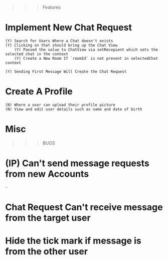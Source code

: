 >>> Features

# Implement New Chat Request
	(Y) Search for Users Where a Chat doesn't exists
	(Y) Clicking on that should bring up the Chat View
		(Y) Passed the value to ChatView via setRecepient which sets the selected chat in the context
		(Y) Create a New Room If `roomId` is not present in selectedChat context 
		
	(Y) Sending First Message Will Create the Chat Request

# Create A Profile
	(N) Where a user can upload their profile picture
	(N) View and edit user details such as name and date of birth

# Misc 

>>> BUGS
 # (IP) Can't send message requests from new Accounts
	- 

 # Chat Request Can't receive message from the target user
 # Hide the tick mark if message is from the other user
